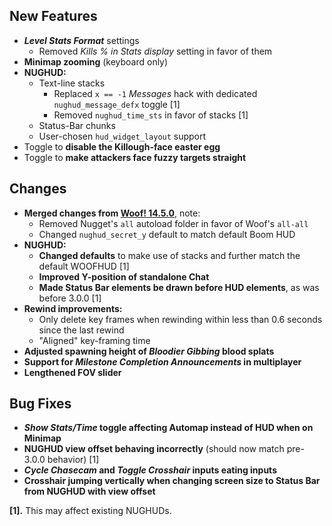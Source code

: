 ## New Features

- **_Level Stats Format_** settings
  - Removed _Kills % in Stats display_ setting in favor of them
- **Minimap zooming** (keyboard only)
- **NUGHUD:**
  - Text-line stacks
    - Replaced `x == -1` _Messages_ hack with dedicated `nughud_message_defx` toggle [1]
    - Removed `nughud_time_sts` in favor of stacks [1]
  - Status-Bar chunks
  - User-chosen `hud_widget_layout` support
- Toggle to **disable the Killough-face easter egg**
- Toggle to **make attackers face fuzzy targets straight**

## Changes

- **Merged changes from [Woof! 14.5.0](https://github.com/fabiangreffrath/woof/releases/tag/woof_14.5.0)**, note:
  - Removed Nugget's `all` autoload folder in favor of Woof's `all-all`
  - Changed `nughud_secret_y` default to match default Boom HUD
- **NUGHUD:**
  - **Changed defaults** to make use of stacks and further match the default WOOFHUD [1]
  - **Improved Y-position of standalone Chat**
  - **Made Status Bar elements be drawn before HUD elements**, as was before 3.0.0 [1]
- **Rewind improvements:**
  - Only delete key frames when rewinding within less than 0.6 seconds since the last rewind
  - "Aligned" key-framing time
- **Adjusted spawning height of _Bloodier Gibbing_ blood splats**
- **Support for _Milestone Completion Announcements_ in multiplayer**
- **Lengthened FOV slider**

## Bug Fixes

- **_Show Stats/Time_ toggle affecting Automap instead of HUD when on Minimap**
- **NUGHUD view offset behaving incorrectly** (should now match pre-3.0.0 behavior) [1]
- **_Cycle Chasecam_ and _Toggle Crosshair_ inputs eating inputs**
- **Crosshair jumping vertically when changing screen size to Status Bar from NUGHUD with view offset**

**[1].** This may affect existing NUGHUDs.
